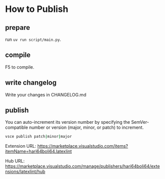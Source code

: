# How to Publish

## prepare

run `uv run script/main.py`.

## compile

F5 to compile.

## write changelog

Write your changes in CHANGELOG.md

## publish

You can auto-increment its version number by specifying the SemVer-compatible number or version (major, minor, or patch) to increment.

```bash
vsce publish patch|minor|major
```

Extension URL: https://marketplace.visualstudio.com/items?itemName=hari64boli64.latexlint

Hub URL: https://marketplace.visualstudio.com/manage/publishers/hari64boli64/extensions/latexlint/hub
